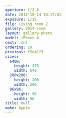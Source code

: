```yaml
---
aperture: f/2.8
date: 2013-10-14 10:17:01
exposure: 1/15
file: Living room 2
gallery: 2014-room
layout: gallery-photo
model: iPhone 4
next: .Inf
ordering: 10
previous: f5e41f3
sizes:
  640w:
    height: 479
    width: 640
  200x200:
    height: 200
    width: 200
  96x96:
    height: 96
    width: 96
title: null
make: Apple
---
```

